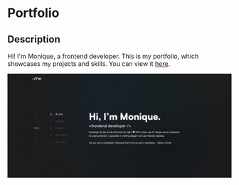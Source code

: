 # Portfolio

## Description

Hi! I'm Monique, a frontend developer. This is my portfolio, which showcases my projects and skills. You can view it [here](https://moniquemcintyre.vercel.app/).

![Portfolio](/public/portfolio%20screenshot.webp)
